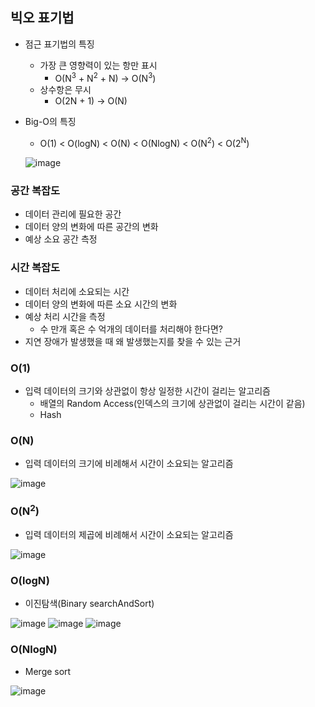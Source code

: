 ## 빅오 표기법

- 점근 표기법의 특징
  - 가장 큰 영향력이 있는 항만 표시
    - O(N<sup>3</sup> + N<sup>2</sup> + N) -> O(N<sup>3</sup>)
  - 상수항은 무시
    - O(2N + 1) -> O(N)

- Big-O의 특징
  - O(1) < O(logN) < O(N) < O(NlogN) < O(N<sup>2</sup>) < O(2<sup>N</sup>)

  ![image](https://user-images.githubusercontent.com/67304980/136235881-a64d2128-2e21-4dc3-8cd8-4fc6f94b0576.png)


### 공간 복잡도
- 데이터 관리에 필요한 공간
- 데이터 양의 변화에 따른 공간의 변화
- 예상 소요 공간 측정

### 시간 복잡도
- 데이터 처리에 소요되는 시간
- 데이터 양의 변화에 따른 소요 시간의 변화
- 예상 처리 시간을 측정
  - 수 만개 혹은 수 억개의 데이터를 처리해야 한다면?
- 지연 장애가 발생했을 때 왜 발생했는지를 찾을 수 있는 근거


### O(1)
- 입력 데이터의 크기와 상관없이 항상 일정한 시간이 걸리는 알고리즘
  - 배열의 Random Access(인덱스의 크기에 상관없이 걸리는 시간이 같음)
  - Hash


### O(N)
- 입력 데이터의 크기에 비례해서 시간이 소요되는 알고리즘

![image](https://user-images.githubusercontent.com/67304980/136236633-70393d23-05a0-4751-b083-600d8f21223d.png)

### O(N<sup>2</sup>)
- 입력 데이터의 제곱에 비례해서 시간이 소요되는 알고리즘

![image](https://user-images.githubusercontent.com/67304980/136236843-03c232b9-1613-48fe-a493-a828008d8374.png)


### O(logN)
- 이진탐색(Binary searchAndSort)

![image](https://user-images.githubusercontent.com/67304980/136236988-5abcf27c-8596-4887-9685-98c020480f75.png)
![image](https://user-images.githubusercontent.com/67304980/136237008-dbda56ab-9a24-4deb-abb3-415b0328f2a3.png)
![image](https://user-images.githubusercontent.com/67304980/136237041-d9e420e5-d536-42f0-a5b5-cb9a9a0626f5.png)

### O(NlogN)
- Merge sort

![image](https://user-images.githubusercontent.com/67304980/136237122-e09f5554-6f6b-49e8-80aa-107878211dd3.png)








